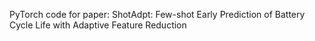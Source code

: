 PyTorch code for paper: 
ShotAdpt: Few-shot Early Prediction of Battery Cycle Life with Adaptive Feature Reduction




    

